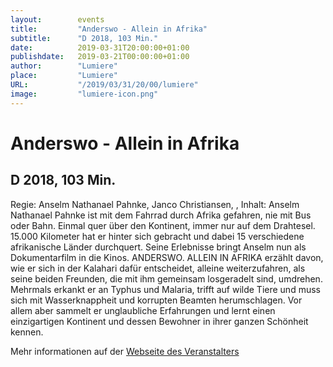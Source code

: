 ```yaml
---
layout:        events
title:         "Anderswo - Allein in Afrika"
subtitle:      "D 2018, 103 Min."
date:          2019-03-31T20:00:00+01:00
publishdate:   2019-03-21T00:00:00+01:00
author:        "Lumiere"
place:         "Lumiere"
URL:           "/2019/03/31/20/00/lumiere"
image:         "lumiere-icon.png"
---
```


Anderswo - Allein in Afrika
===========

D 2018, 103 Min.
-----------

Regie: Anselm Nathanael Pahnke, Janco Christiansen, , Inhalt: Anselm Nathanael Pahnke ist mit dem Fahrrad durch Afrika gefahren, nie mit Bus oder Bahn.  Einmal quer über den Kontinent, immer nur auf dem Drahtesel. 15.000 Kilometer hat er hinter sich gebracht und dabei 15 verschiedene afrikanische Länder durchquert. Seine Erlebnisse bringt Anselm nun als Dokumentarfilm in die Kinos. ANDERSWO. ALLEIN IN AFRIKA erzählt davon, wie er sich in der Kalahari dafür entscheidet, alleine weiterzufahren, als seine beiden Freunden, die mit ihm gemeinsam losgeradelt sind, umdrehen. Mehrmals erkankt er an Typhus und Malaria, trifft auf wilde Tiere und muss sich mit Wasserknappheit und korrupten Beamten herumschlagen. Vor allem aber sammelt er unglaubliche Erfahrungen und lernt einen einzigartigen Kontinent und dessen Bewohner in ihrer ganzen Schönheit kennen.

Mehr informationen auf der [Webseite des Veranstalters](http://www.lumiere.de/19/03/anderswo.htm)
